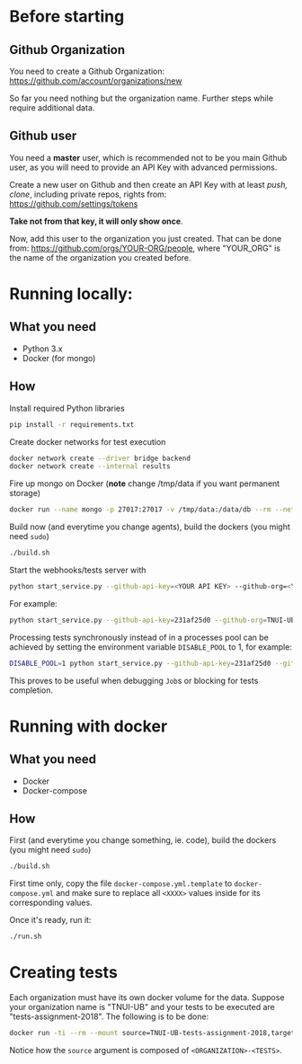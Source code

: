 # Before starting


## Github Organization

You need to create a Github Organization: https://github.com/account/organizations/new

So far you need nothing but the organization name. Further steps while require additional data.

## Github user

You need a **master** user, which is recommended not to be you main Github user, as you will need to provide an API Key with advanced permissions.

Create a new user on Github and then create an API Key with at least *push, clone*, including private repos, rights from: https://github.com/settings/tokens

**Take not from that key, it will only show once**.

Now, add this user to the organization you just created. That can be done from: https://github.com/orgs/YOUR-ORG/people, where "YOUR_ORG" is the name of the organization you created before.

# Running locally:

## What you need

* Python 3.x
* Docker (for mongo)

## How

Install required Python libraries
```bash
pip install -r requirements.txt
```

Create docker networks for test execution
```bash
docker network create --driver bridge backend
docker network create --internal results
```

Fire up mongo on Docker (**note** change /tmp/data if you want permanent storage)
```bash
docker run --name mongo -p 27017:27017 -v /tmp/data:/data/db --rm --network backend -d mongo
```

Build now (and everytime you change agents), build the dockers (you might need `sudo`)
```bash
./build.sh
```

Start the webhooks/tests server with

```bash
python start_service.py --github-api-key=<YOUR API KEY> --github-org=<YOUR ORGANIZATION NAME> --broadcast-secret=<SOME RANDOM LETTERS> --mongo-host=localhost
```

For example:

```bash
python start_service.py --github-api-key=231af25d0 --github-org=TNUI-UB --broadcast-secret=qwead123 --mongo-host=localhost
```

Processing tests synchronously instead of in a processes pool can be achieved by setting the environment variable `DISABLE_POOL` to 1, for example:

```bash
DISABLE_POOL=1 python start_service.py --github-api-key=231af25d0 --github-org=TNUI-UB --broadcast-secret=qwead123 --mongo-host=localhost
```

This proves to be useful when debugging `Job`s or blocking for tests completion.

# Running with docker

## What you need

* Docker
* Docker-compose

## How

First (and everytime you change something, ie. code), build the dockers (you might need `sudo`)

```bash
./build.sh
```

First time only, copy the file `docker-compose.yml.template` to `docker-compose.yml` and make sure to replace all `<XXXX>` values inside for its corresponding values.

Once it's ready, run it:
```bash
./run.sh
```

# Creating tests

Each organization must have its own docker volume for the data. Suppose your organization name is "TNUI-UB" and your tests to be executed are "tests-assignment-2018". The following is to be done:

```bash
docker run -ti --rm --mount source=TNUI-UB-tests-assignment-2018,target=/tests alpine/git clone <TESTS_GIT_URL> /tests/_
```

Notice how the `source` argument is composed of `<ORGANIZATION>-<TESTS>`.
